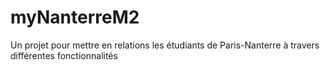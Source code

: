 # myNanterreM2
Un projet pour mettre en relations les étudiants de Paris-Nanterre à travers différentes fonctionnalités
